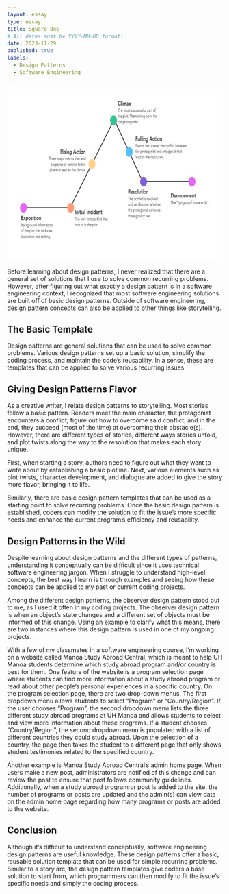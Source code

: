```yaml
---
layout: essay
type: essay
title: Square One
# All dates must be YYYY-MM-DD format!
date: 2023-11-29
published: true
labels:
  - Design Patterns
  - Software Engineering
---
```


<p align="center">
  <img width="700px" height = "400px" class="rounded float-start pe-4" src="../img/design_patterns/story-arc-diagram.png">
  </p>

Before learning about design patterns, I never realized that there are a general set of solutions that I use to solve common recurring problems. However, after figuring out what exactly a design pattern is in a software engineering context, I recognized that most software engineering solutions are built off of basic design patterns. Outside of software engineering, design pattern concepts can also be applied to other things like storytelling. 

## The Basic Template

Design patterns are general solutions that can be used to solve common problems. Various design patterns set up a basic solution, simplify the coding process, and maintain the code’s reusability. In a sense, these are templates that can be applied to solve various recurring issues. 


## Giving Design Patterns Flavor

As a creative writer, I relate design patterns to storytelling. Most stories follow a basic pattern. Readers meet the main character, the protagonist encounters a conflict, figure out how to overcome said conflict, and in the end, they succeed (most of the time) at overcoming their obstacle(s). However, there are different types of stories, different ways stories unfold, and plot twists along the way to the resolution that makes each story unique. 

First, when starting a story, authors need to figure out what they want to write about by establishing a basic plotline. Next, various elements such as plot twists, character development, and dialogue are added to give the story more flavor, bringing it to life. 

Similarly, there are basic design pattern templates that can be used as a starting point to solve recurring problems. Once the basic design pattern is established, coders can modify the solution to fit the issue’s more specific needs and enhance the current program’s efficiency and reusability. 

## Design Patterns in the Wild
Despite learning about design patterns and the different types of patterns, understanding it conceptually can be difficult since it uses technical software engineering jargon. When I struggle to understand high-level concepts, the best way I learn is through examples and seeing how these concepts can be applied to my past or current coding projects. 

Among the different design patterns, the observer design pattern stood out to me, as I used it often in my coding projects. The observer design pattern is when an object’s state changes and a different set of objects must be informed of this change. Using an example to clarify what this means, there are two instances where this design pattern is used in one of my ongoing projects. 

With a few of my classmates in a software engineering course, I’m working on a website called Manoa Study Abroad Central, which is meant to help UH Manoa students determine which study abroad program and/or country is best for them. One feature of the website is a program selection page where students can find more information about a study abroad program or read about other people’s personal experiences in a specific country. On the program selection page, there are two drop-down menus. The first dropdown menu allows students to select “Program” or “Country/Region”. If the user chooses “Program”, the second dropdown menu lists the three different study abroad programs at UH Manoa and allows students to select and view more information about these programs. If a student chooses “Country/Region”, the second dropdown menu is populated with a list of different countries they could study abroad. Upon the selection of a country, the page then takes the student to a different page that only shows student testimonies related to the specified country.

Another example is Manoa Study Abroad Central’s admin home page. When users make a new post, administrators are notified of this change and can review the post to ensure that post follows community guidelines. Additionally, when a study abroad program or post is added to the site, the number of programs or posts are updated and the admin(s) can view data on the admin home page regarding how many programs or posts are added to the website. 

## Conclusion

Although it’s difficult to understand conceptually, software engineering design patterns are useful knowledge. These design patterns offer a basic, reusable solution template that can be used for simple recurring problems. Similar to a story arc, the design pattern templates give coders a base solution to start from, which programmers can then modify to fit the issue’s specific needs and simply the coding process. 
